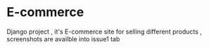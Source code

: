 # E-commerce
Django project , 
it's E-commerce site for selling different products ,
screenshots are availble into issue1 tab
